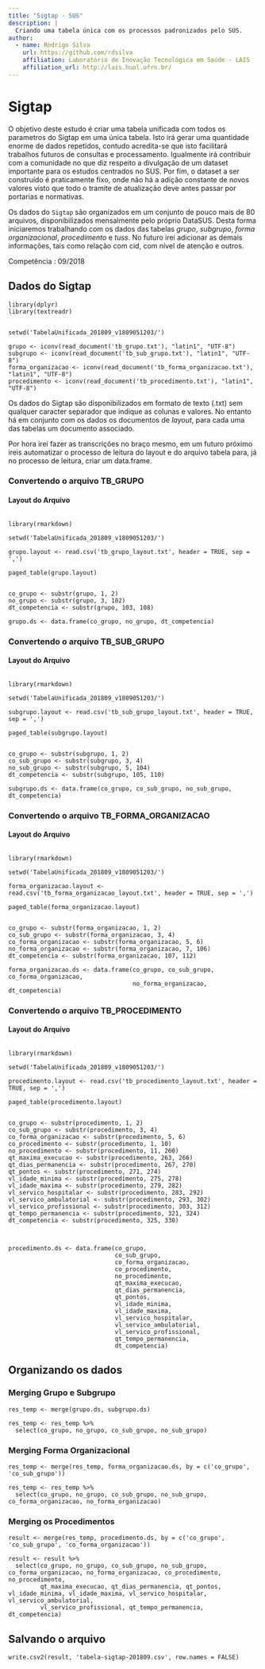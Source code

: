 ```yaml
---
title: "Sigtap - SUS"
description: |
  Criando uma tabela única com os processos padronizados pelo SUS.
author:
  - name: Rodrigo Silva 
    url: https://github.com/rdsilva
    affiliation: Laboratório de Inovação Tecnológica em Saúde - LAIS
    affiliation_url: http://lais.huol.ufrn.br/
---
```


# Sigtap

O objetivo deste estudo é criar uma tabela unificada com todos os parametros do Sigtap em uma única tabela. Isto irá gerar uma quantidade enorme de dados repetidos, contudo acredita-se que isto facilitará trabalhos futuros de consultas e processamento. Igualmente irá contribuir com a comunidade no que diz respeito a divulgação de um dataset importante para os estudos centrados no SUS. Por fim, o dataset a ser construído é praticamente fixo, onde não há a adição constante de novos valores visto que todo o tramite de atualização deve antes passar por portarias e normativas.

Os dados do `Sigtap` são organizados em um conjunto de pouco mais de 80 arquivos, disponibilizados mensalmente pelo próprio DataSUS. Desta forma iniciaremos trabalhando com os dados das tabelas *grupo*, *subgrupo*, *forma* *organizacional*, *procedimento* e *tuss*. No futuro irei adicionar as demais informações, tais como relação com cid, com nível de atenção e outros. 

<aside>
Competência : 09/2018
</aside>

## Dados do Sigtap

```{r biblioteca, eval=FALSE, message=TRUE, warning=FALSE, echo=TRUE}
library(dplyr)
library(textreadr)
```

```{r work directory, eval=FALSE, warning=FALSE, echo=TRUE}

setwd('TabelaUnificada_201809_v1809051203/')

grupo <- iconv(read_document('tb_grupo.txt'), "latin1", "UTF-8")
subgrupo <- iconv(read_document('tb_sub_grupo.txt'), "latin1", "UTF-8")
forma_organizacao <- iconv(read_document('tb_forma_organizacao.txt'), "latin1", "UTF-8")
procedimento <- iconv(read_document('tb_procedimento.txt'), "latin1", "UTF-8")

```

Os dados do Sigtap são disponibilizados em formato de texto (.txt) sem qualquer caracter separador que indique as colunas e valores. No entanto há em conjunto com os dados os documentos de *layout*, para cada uma das tabelas um documento associado.

Por hora irei fazer as transcrições no braço mesmo, em um futuro próximo ireis automatizar o processo de leitura do layout e do arquivo tabela para, já no processo de leitura, criar um data.frame. 

### Convertendo o arquivo TB_GRUPO

#### Layout do Arquivo

```{r layout grupo, message=TRUE, warning=FALSE, echo=FALSE, layout="l-body-outset"}

library(rmarkdown)

setwd('TabelaUnificada_201809_v1809051203/')

grupo.layout <- read.csv('tb_grupo_layout.txt', header = TRUE, sep = ',')

paged_table(grupo.layout)
```

```{r convert tb_grupo, eval=FALSE, warning=FALSE, echo=TRUE}

co_grupo <- substr(grupo, 1, 2)
no_grupo <- substr(grupo, 3, 102)
dt_competencia <- substr(grupo, 103, 108)

grupo.ds <- data.frame(co_grupo, no_grupo, dt_competencia)

```


### Convertendo o arquivo TB_SUB_GRUPO

#### Layout do Arquivo

```{r layout subgrupo, message=TRUE, warning=FALSE, echo=FALSE, layout="l-body-outset"}

library(rmarkdown)

setwd('TabelaUnificada_201809_v1809051203/')

subgrupo.layout <- read.csv('tb_sub_grupo_layout.txt', header = TRUE, sep = ',')

paged_table(subgrupo.layout)
```

```{r convert tb_subgrupo, eval=FALSE, warning=FALSE, echo=TRUE}

co_grupo <- substr(subgrupo, 1, 2)
co_sub_grupo <- substr(subgrupo, 3, 4)
no_sub_grupo <- substr(subgrupo, 5, 104)
dt_competencia <- substr(subgrupo, 105, 110)

subgrupo.ds <- data.frame(co_grupo, co_sub_grupo, no_sub_grupo, dt_competencia)

```


### Convertendo o arquivo TB_FORMA_ORGANIZACAO

#### Layout do Arquivo

```{r layout forma_organizacao, message=TRUE, warning=FALSE, echo=FALSE, layout="l-body-outset"}

library(rmarkdown)

setwd('TabelaUnificada_201809_v1809051203/')

forma_organizacao.layout <- read.csv('tb_forma_organizacao_layout.txt', header = TRUE, sep = ',')

paged_table(forma_organizacao.layout)
```

```{r convert tb_forma_organizacao, eval=FALSE, warning=FALSE, echo=TRUE}

co_grupo <- substr(forma_organizacao, 1, 2)
co_sub_grupo <- substr(forma_organizacao, 3, 4)
co_forma_organizacao <- substr(forma_organizacao, 5, 6)
no_forma_organizacao <- substr(forma_organizacao, 7, 106)
dt_competencia <- substr(forma_organizacao, 107, 112)

forma_organizacao.ds <- data.frame(co_grupo, co_sub_grupo, co_forma_organizacao,
                                   no_forma_organizacao, dt_competencia)

```


### Convertendo o arquivo TB_PROCEDIMENTO

#### Layout do Arquivo

```{r layout procedimento, message=TRUE, warning=FALSE, echo=FALSE, layout="l-body-outset"}

library(rmarkdown)

setwd('TabelaUnificada_201809_v1809051203/')

procedimento.layout <- read.csv('tb_procedimento_layout.txt', header = TRUE, sep = ',')

paged_table(procedimento.layout)
```

```{r convert tb_procedimento, eval=FALSE, warning=FALSE, echo=TRUE}

co_grupo <- substr(procedimento, 1, 2)
co_sub_grupo <- substr(procedimento, 3, 4)
co_forma_organizacao <- substr(procedimento, 5, 6)
co_procedimento <- substr(procedimento, 1, 10)
no_procedimento <- substr(procedimento, 11, 260)
qt_maxima_execucao <- substr(procedimento, 263, 266)
qt_dias_permanencia <- substr(procedimento, 267, 270)
qt_pontos <- substr(procedimento, 271, 274)
vl_idade_minima <- substr(procedimento, 275, 278)
vl_idade_maxima <- substr(procedimento, 279, 282)
vl_servico_hospitalar <- substr(procedimento, 283, 292)
vl_servico_ambulatorial <- substr(procedimento, 293, 302)
vl_servico_profissional <- substr(procedimento, 303, 312)
qt_tempo_permanencia <- substr(procedimento, 321, 324)
dt_competencia <- substr(procedimento, 325, 330)



procedimento.ds <- data.frame(co_grupo,
                              co_sub_grupo,
                              co_forma_organizacao,
                              co_procedimento,
                              no_procedimento,
                              qt_maxima_execucao,
                              qt_dias_permanencia,
                              qt_pontos,
                              vl_idade_minima,
                              vl_idade_maxima,
                              vl_servico_hospitalar,
                              vl_servico_ambulatorial,
                              vl_servico_profissional,
                              qt_tempo_permanencia,
                              dt_competencia)

```

## Organizando os dados

### Merging Grupo e Subgrupo

```{r merge grupo e subgrupo, eval=FALSE, warning=FALSE, echo=TRUE}
res_temp <- merge(grupo.ds, subgrupo.ds)
```

```{r resorting res_temp, eval=FALSE, warning=FALSE, echo=TRUE}
res_temp <- res_temp %>%
  select(co_grupo, no_grupo, co_sub_grupo, no_sub_grupo)
```

### Merging Forma Organizacional

```{r merge res_temp e organizacao, eval=FALSE, warning=FALSE, echo=TRUE}
res_temp <- merge(res_temp, forma_organizacao.ds, by = c('co_grupo', 'co_sub_grupo'))
```

```{r resorting res_temp 2, eval=FALSE, warning=FALSE, echo=TRUE}
res_temp <- res_temp %>%
  select(co_grupo, no_grupo, co_sub_grupo, no_sub_grupo, co_forma_organizacao, no_forma_organizacao)
```

### Merging os Procedimentos

```{r merge res_temp 2 e procedimentos, eval=FALSE, warning=FALSE, echo=TRUE}
result <- merge(res_temp, procedimento.ds, by = c('co_grupo', 'co_sub_grupo', 'co_forma_organizacao'))
```

```{r resorting resultado, eval=FALSE, warning=FALSE, echo=TRUE}
result <- result %>%
  select(co_grupo, no_grupo, co_sub_grupo, no_sub_grupo, co_forma_organizacao, no_forma_organizacao, co_procedimento, no_procedimento, 
         qt_maxima_execucao, qt_dias_permanencia, qt_pontos, vl_idade_minima, vl_idade_maxima, vl_servico_hospitalar, vl_servico_ambulatorial,
         vl_servico_profissional, qt_tempo_permanencia, dt_competencia)
```

## Salvando o arquivo

```{r salvando arquivo final, eval=FALSE, warning=FALSE, echo=TRUE}
write.csv2(result, 'tabela-sigtap-201809.csv', row.names = FALSE)
```

